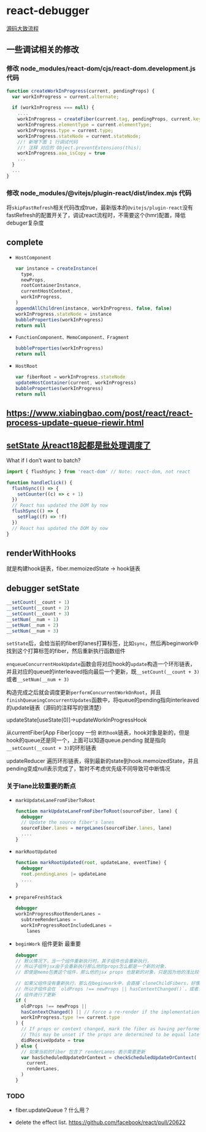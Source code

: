 # react-debugger

[源码大致流程](./readme.svg)

## 一些调试相关的修改

### 修改 node_modules/react-dom/cjs/react-dom.development.js 代码

```js
function createWorkInProgress(current, pendingProps) {
  var workInProgress = current.alternate;

  if (workInProgress === null) {
    ....
    workInProgress = createFiber(current.tag, pendingProps, current.key, current.mode);
    workInProgress.elementType = current.elementType;
    workInProgress.type = current.type;
    workInProgress.stateNode = current.stateNode;
    //! 新增下面 1 行调试代码
    //! 注释 对应的 Object.preventExtensions(this);
    workInProgress.aaa_isCopy = true
    ...
  }
  ...
}

```

### 修改 node_modules/@vitejs/plugin-react/dist/index.mjs 代码

将`skipFastRefresh`相关代码改成true，最新版本的`@vitejs/plugin-react`没有fastRefresh的配置开关了，调试react流程时，不需要这个(hmr)配置，降低debuger复杂度

## complete

- `HostComponent`

  ```js
  var instance = createInstance(
    type,
    newProps,
    rootContainerInstance,
    currentHostContext,
    workInProgress,
  )
  appendAllChildren(instance, workInProgress, false, false)
  workInProgress.stateNode = instance
  bubbleProperties(workInProgress)
  return null
  ```

- `FunctionComponent、MemoComponent、Fragment`

  ```js
  bubbleProperties(workInProgress)
  return null
  ```

- `HostRoot`

  ```js
  var fiberRoot = workInProgress.stateNode
  updateHostContainer(current, workInProgress)
  bubbleProperties(workInProgress)
  return null
  ```

## https://www.xiabingbao.com/post/react/react-process-update-queue-riewir.html

## [setState 从react18起都是批处理调度了](https://github.com/reactwg/react-18/discussions/21)

What if I don’t want to batch?

```js
import { flushSync } from 'react-dom' // Note: react-dom, not react

function handleClick() {
  flushSync(() => {
    setCounter((c) => c + 1)
  })
  // React has updated the DOM by now
  flushSync(() => {
    setFlag((f) => !f)
  })
  // React has updated the DOM by now
}
```

## renderWithHooks

就是构建hook链表，fiber.memoizedState -> hook链表

## debugger setState

```js
__setCount(__count + 1)
__setCount(__count + 2)
__setCount(__count + 3)
__setNum(__num + 1)
__setNum(__num + 2)
__setNum(__num + 3)
```

`setState`后，会给当前的fiber的lanes打算标签，比如`sync`，然后再beginwork中找到这个打算标签的fiber，然后重新执行函数组件

`enqueueConcurrentHookUpdate`函数会将对应hook的`update`构造一个环形链表，并且对应的queue的interleaved指向最后一个更新，既`__setCount(__count + 3)`或者`__setNum(__num + 3)`

构造完成之后就会调度更新`performConcurrentWorkOnRoot`，并且`finishQueueingConcurrentUpdates`函数中，将queue的pending指向interleaved的update链表（源码的注释写的很清楚）

updateState[useState(0)]->updateWorkInProgressHook

从currentFiber[App Fiber]copy 一份 `新的hook`链表，hook对象是新的，但是hook的queue还是同一个，上面可以知道queue.pending 就是指向`__setCount(__count + 3)`的环形链表

updateReducer 遍历环形链表，得到最新的state到hook.memoizedState，并且pending变成null表示完成了，暂时不考虑优先级不同导致可中断情况

### 关于lane比较重要的断点

- `markUpdateLaneFromFiberToRoot`

  ```js
  function markUpdateLaneFromFiberToRoot(sourceFiber, lane) {
    debugger
    // Update the source fiber's lanes
    sourceFiber.lanes = mergeLanes(sourceFiber.lanes, lane)
    ....
  }
  ```

- `markRootUpdated`
  ```js
  function markRootUpdated(root, updateLane, eventTime) {
    debugger
    root.pendingLanes |= updateLane
    ....
  }
  ```
- `prepareFreshStack`
  ```js
  debugger
  workInProgressRootRenderLanes =
    subtreeRenderLanes =
    workInProgressRootIncludedLanes =
      lanes
  ```
- `beginWork` 组件更新 最重要
  ```js
  debugger
  // 默认情况下，当一个组件重新执行时，其子组件也会重新执行，
  // 所以子组件jsx由于会重新执行那么他的props怎么都是一个新的对象，
  // 即使是memo包裹这个组件，那么他的jsx props 也是新的对象，只是因为他的浅比较，有机会跳过更新而已

  // 如果父组件没有重新执行，那么在beginwork中，会直接`cloneChildFibers，好像在就进行一clone`其子fiber，所以oldProps === newProps
  // 所以子组件会在 `oldProps !== newProps || hasContextChanged()`，或者当前的函数组件fiber包含了正在调度的renderLanes时，就进行重新执行更新
  // 组件进行了更新
  if (
    oldProps !== newProps ||
    hasContextChanged() || // Force a re-render if the implementation changed due to hot reload:
    workInProgress.type !== current.type
  ) {
    // If props or context changed, mark the fiber as having performed work.
    // This may be unset if the props are determined to be equal later (memo).
    didReceiveUpdate = true
  } else {
    // 如果当前的fiber 包含了 renderLanes 表示需要更新
    var hasScheduledUpdateOrContext = checkScheduledUpdateOrContext(
      current,
      renderLanes,
    )
  }
  ```

### TODO

- fiber.updateQueue ? 什么用？

- delete the effect list.
  https://github.com/facebook/react/pull/20622
